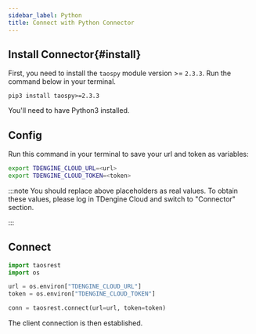 ```yaml
---
sidebar_label: Python
title: Connect with Python Connector
---
```


## Install Connector{#install}

First, you need to install the `taospy` module version >= `2.3.3`. Run the command below in your terminal.

```
pip3 install taospy>=2.3.3
```

You'll need to have Python3 installed.

## Config

Run this command in your terminal to save your url and token as variables:

```bash
export TDENGINE_CLOUD_URL=<url>
export TDENGINE_CLOUD_TOKEN=<token>
```

<!-- exclude -->
:::note
You should replace above placeholders as real values. To obtain these values, please log in TDengine Cloud and switch to "Connector" section.

:::
<!-- exclude-end -->

## Connect

```python
import taosrest
import os

url = os.environ["TDENGINE_CLOUD_URL"]
token = os.environ["TDENGINE_CLOUD_TOKEN"]

conn = taosrest.connect(url=url, token=token)
```

The client connection is then established. 
